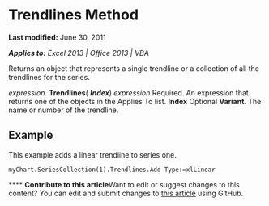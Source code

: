 
# Trendlines Method

 **Last modified:** June 30, 2011

 _**Applies to:** Excel 2013 | Office 2013 | VBA_

Returns an object that represents a single trendline or a collection of all the trendlines for the series.

 _expression_. **Trendlines**( **_Index_**)
 _expression_ Required. An expression that returns one of the objects in the Applies To list.
 **Index** Optional **Variant**. The name or number of the trendline.

## Example

This example adds a linear trendline to series one.


```
myChart.SeriesCollection(1).Trendlines.Add Type:=xlLinear
```


****   **Contribute to this article**Want to edit or suggest changes to this content? You can edit and submit changes to  [this article](https://github.com/jhershey00/VBA_Excel_Test/OpenXMLCon/articles/2379333d-1cca-bd04-2dec-170bd5d40f67.md) using GitHub.

